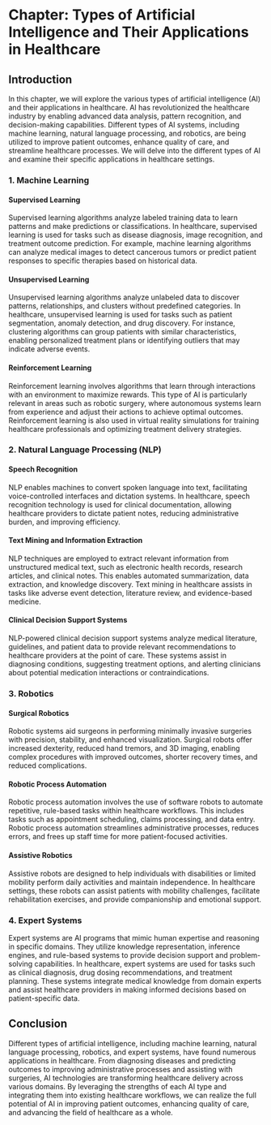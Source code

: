 Chapter: Types of Artificial Intelligence and Their Applications in Healthcare
==============================================================================

Introduction
------------

In this chapter, we will explore the various types of artificial intelligence (AI) and their applications in healthcare. AI has revolutionized the healthcare industry by enabling advanced data analysis, pattern recognition, and decision-making capabilities. Different types of AI systems, including machine learning, natural language processing, and robotics, are being utilized to improve patient outcomes, enhance quality of care, and streamline healthcare processes. We will delve into the different types of AI and examine their specific applications in healthcare settings.

### 1. Machine Learning

#### Supervised Learning

Supervised learning algorithms analyze labeled training data to learn patterns and make predictions or classifications. In healthcare, supervised learning is used for tasks such as disease diagnosis, image recognition, and treatment outcome prediction. For example, machine learning algorithms can analyze medical images to detect cancerous tumors or predict patient responses to specific therapies based on historical data.

#### Unsupervised Learning

Unsupervised learning algorithms analyze unlabeled data to discover patterns, relationships, and clusters without predefined categories. In healthcare, unsupervised learning is used for tasks such as patient segmentation, anomaly detection, and drug discovery. For instance, clustering algorithms can group patients with similar characteristics, enabling personalized treatment plans or identifying outliers that may indicate adverse events.

#### Reinforcement Learning

Reinforcement learning involves algorithms that learn through interactions with an environment to maximize rewards. This type of AI is particularly relevant in areas such as robotic surgery, where autonomous systems learn from experience and adjust their actions to achieve optimal outcomes. Reinforcement learning is also used in virtual reality simulations for training healthcare professionals and optimizing treatment delivery strategies.

### 2. Natural Language Processing (NLP)

#### Speech Recognition

NLP enables machines to convert spoken language into text, facilitating voice-controlled interfaces and dictation systems. In healthcare, speech recognition technology is used for clinical documentation, allowing healthcare providers to dictate patient notes, reducing administrative burden, and improving efficiency.

#### Text Mining and Information Extraction

NLP techniques are employed to extract relevant information from unstructured medical text, such as electronic health records, research articles, and clinical notes. This enables automated summarization, data extraction, and knowledge discovery. Text mining in healthcare assists in tasks like adverse event detection, literature review, and evidence-based medicine.

#### Clinical Decision Support Systems

NLP-powered clinical decision support systems analyze medical literature, guidelines, and patient data to provide relevant recommendations to healthcare providers at the point of care. These systems assist in diagnosing conditions, suggesting treatment options, and alerting clinicians about potential medication interactions or contraindications.

### 3. Robotics

#### Surgical Robotics

Robotic systems aid surgeons in performing minimally invasive surgeries with precision, stability, and enhanced visualization. Surgical robots offer increased dexterity, reduced hand tremors, and 3D imaging, enabling complex procedures with improved outcomes, shorter recovery times, and reduced complications.

#### Robotic Process Automation

Robotic process automation involves the use of software robots to automate repetitive, rule-based tasks within healthcare workflows. This includes tasks such as appointment scheduling, claims processing, and data entry. Robotic process automation streamlines administrative processes, reduces errors, and frees up staff time for more patient-focused activities.

#### Assistive Robotics

Assistive robots are designed to help individuals with disabilities or limited mobility perform daily activities and maintain independence. In healthcare settings, these robots can assist patients with mobility challenges, facilitate rehabilitation exercises, and provide companionship and emotional support.

### 4. Expert Systems

Expert systems are AI programs that mimic human expertise and reasoning in specific domains. They utilize knowledge representation, inference engines, and rule-based systems to provide decision support and problem-solving capabilities. In healthcare, expert systems are used for tasks such as clinical diagnosis, drug dosing recommendations, and treatment planning. These systems integrate medical knowledge from domain experts and assist healthcare providers in making informed decisions based on patient-specific data.

Conclusion
----------

Different types of artificial intelligence, including machine learning, natural language processing, robotics, and expert systems, have found numerous applications in healthcare. From diagnosing diseases and predicting outcomes to improving administrative processes and assisting with surgeries, AI technologies are transforming healthcare delivery across various domains. By leveraging the strengths of each AI type and integrating them into existing healthcare workflows, we can realize the full potential of AI in improving patient outcomes, enhancing quality of care, and advancing the field of healthcare as a whole.
